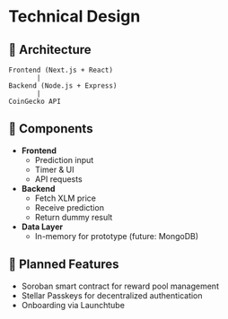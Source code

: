 
# Technical Design

## 🧱 Architecture

```
Frontend (Next.js + React)
       |
Backend (Node.js + Express)
       |
CoinGecko API
```

## 🧩 Components

- **Frontend**
  - Prediction input
  - Timer & UI
  - API requests
- **Backend**
  - Fetch XLM price
  - Receive prediction
  - Return dummy result
- **Data Layer**
  - In-memory for prototype (future: MongoDB)

## 🔧 Planned Features

- Soroban smart contract for reward pool management
- Stellar Passkeys for decentralized authentication
- Onboarding via Launchtube
